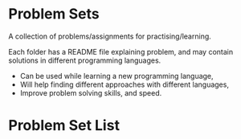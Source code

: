 # Problem Sets

A collection of problems/assignments for practising/learning. 

Each folder has a README file explaining problem, 
and may contain solutions in different programming languages.

- Can be used while learning a new programming language,
- Will help finding different approaches with different languages,
- Improve problem solving skills, and speed.

# Problem Set List
